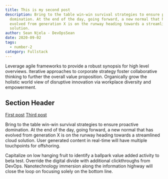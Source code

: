 ```yaml
---
title: This is my second post
description: Bring to the table win-win survival strategies to ensure proactive
  domination. At the end of the day, going forward, a new normal that has
  evolved from generation X is on the runway heading towards a streamlined cloud
  solution.
author: Sean Njela - DevOpsSean
date: 2020-09-02
tags:
  - number-2
category: Fullstack
---
```


Leverage agile frameworks to provide a robust synopsis for high level overviews. Iterative approaches to corporate strategy foster collaborative thinking to further the overall value proposition. Organically grow the holistic world view of disruptive innovation via workplace diversity and empowerment.

## Section Header

<a href="{{ '/posts/my-first-post/' | url }}">First post</a>
<a href="{{ '/posts/my-third-big-post/' | url }}">Third post</a>

Bring to the table win-win survival strategies to ensure proactive domination. At the end of the day, going forward, a new normal that has evolved from generation X is on the runway heading towards a streamlined cloud solution. User generated content in real-time will have multiple touchpoints for offshoring.

Capitalize on low hanging fruit to identify a ballpark value added activity to beta test. Override the digital divide with additional clickthroughs from DevOps. Nanotechnology immersion along the information highway will close the loop on focusing solely on the bottom line.
